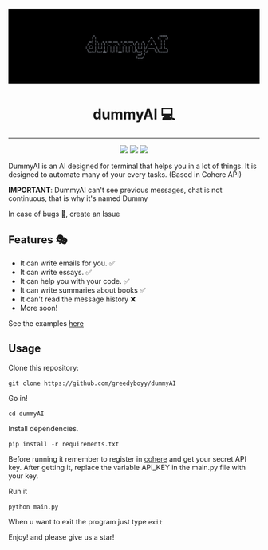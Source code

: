 
 ![image](bannerDummyAI.png)
  <h1 align="center">dummyAI 💻</h1>
  <hr>
  <div align="center">
<img src="https://img.shields.io/badge/status-building-brightgreen">
  <img src="https://img.shields.io/badge/build%20by-greedyboyy-blue">
  <img src="https://img.shields.io/github/last-commit/greedyboyy/dummyAI">
</div>



DummyAI is an AI designed for terminal that helps you in a lot of things. It is designed to automate many of your every tasks. (Based in Cohere API)


**IMPORTANT**: 
DummyAI can't see previous messages, chat is not continuous, that is why it's named Dummy

In case of bugs 🐛, create an Issue
## Features 🎭
- It can write emails for you. ✅
- It can write essays. ✅
- It can help you with your code. ✅
- It can write summaries about books ✅
- It can't read the message history ❌
- More soon!


See the examples [here](https://github.com/greedyboyy/dummyAI/blob/main/examples.md)

## Usage
Clone this repository:

```
git clone https://github.com/greedyboyy/dummyAI
```
Go in!
```
cd dummyAI
```
Install dependencies.
```
pip install -r requirements.txt
```

Before running it remember to register in [cohere](https://cohere.com) and get your secret API key.
After getting it, replace the variable API_KEY in the main.py file with your key.


Run it
```
python main.py
```

When u want to exit the program just type `exit`


Enjoy! and please give us a star!



